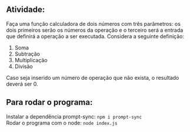 ## Atividade: 
Faça uma função calculadora de dois números com três parâmetros: os dois primeiros serão os números da operação e o terceiro será a entrada que definirá a operação a ser executada. Considera a seguinte definição:
1. Soma
2. Subtração
3. Multiplicação
4. Divisão

Caso seja inserido um número de operação que não exista, o resultado deverá ser 0.

## Para rodar o programa:
Instalar a dependência prompt-sync:
`npm i prompt-sync`
<br>
Rodar o programa com o node:
`node index.js`
